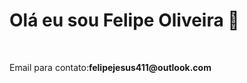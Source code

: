 # Olá eu sou Felipe Oliveira 🚀
  <br>
   <div style="display:flex;">
   <p>Email para contato:<strong>felipejesus411@outlook.com</strong></p>
  

 </div>

 

